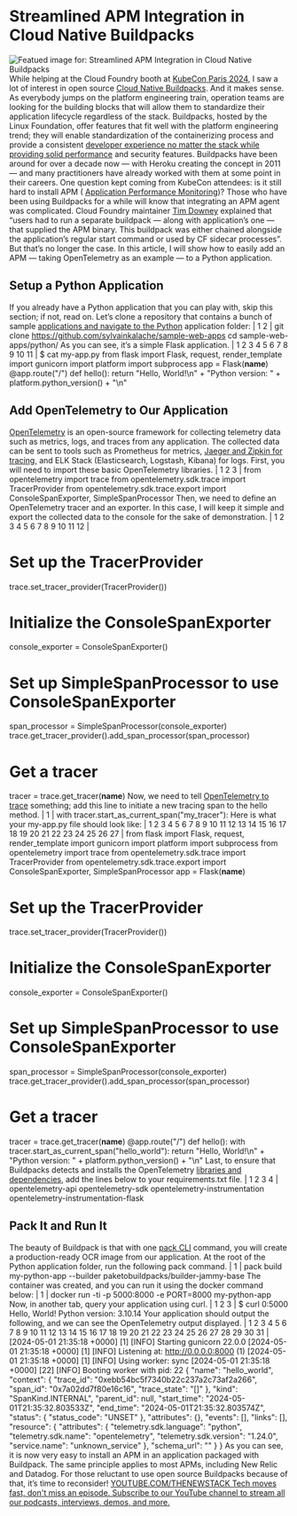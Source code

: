 # Streamlined APM Integration in Cloud Native Buildpacks
![Featued image for: Streamlined APM Integration in Cloud Native Buildpacks](https://cdn.thenewstack.io/media/2024/06/364c422a-cardboard-boxes-3126552_1280-1024x750.jpg)
While helping at the Cloud Foundry booth at
[KubeCon Paris 2024](https://x.com/cloudfoundry/status/1771480890893377721), I saw a lot of interest in open source [Cloud Native Buildpacks](https://buildpacks.io/). And it makes sense. As everybody jumps on the platform engineering train, operation teams are looking for the building blocks that will allow them to standardize their application lifecycle regardless of the stack. Buildpacks, hosted by the Linux Foundation, offer features that fit well with the platform engineering trend; they will enable standardization of the containerizing process and provide a consistent [developer experience no matter the stack while providing solid performance](https://thenewstack.io/the-genai-data-developer-experience-performance-optimization/) and security features.
Buildpacks have been around for over a decade now — with Heroku creating the concept in 2011 — and many practitioners have already worked with them at some point in their careers. One question kept coming from KubeCon attendees: is it still hard to install APM (
[Application Performance Monitoring](https://thenewstack.io/why-upgrade-to-observability-from-application-monitoring/))?
Those who have been using Buildpacks for a while will know that integrating an APM agent was complicated. Cloud Foundry maintainer
[Tim Downey](https://www.linkedin.com/in/tcdowney/) explained that “users had to run a separate buildpack — along with application’s one — that supplied the APM binary. This buildpack was either chained alongside the application’s regular start command or used by CF sidecar processes”.
But that’s no longer the case. In this article, I will show how to easily add an APM — taking OpenTelemetry as an example — to a Python application.
## Setup a Python Application
If you already have a Python application that you can play with, skip this section; if not, read on.
Let’s clone a repository that contains a bunch of sample
[applications and navigate to the Python](https://thenewstack.io/how-to-containerize-a-python-application-with-packeto-buildpacks/) application folder:
|
1
2
|
git clone https://github.com/sylvainkalache/sample-web-apps
cd sample-web-apps/python/
As you can see, it’s a simple Flask application.
|
1
2
3
4
5
6
7
8
9
10
11
|
$ cat my-app.py
from flask import Flask, request, render_template
import gunicorn
import platform
import subprocess
app = Flask(__name__)
@app.route("/")
def hello():
return "Hello, World!\n" + "Python version: " + platform.python_version() + "\n"
## Add OpenTelemetry to Our Application
[OpenTelemetry](https://opentelemetry.io/) is an open-source framework for collecting telemetry data such as metrics, logs, and traces from any application. The collected data can be sent to tools such as Prometheus for metrics, [Jaeger and Zipkin for tracing](https://thenewstack.io/jaeger-vs-zipkin-battle-of-the-open-source-tracing-tools/), and ELK Stack (Elasticsearch, Logstash, Kibana) for logs.
First, you will need to import these basic OpenTelemetry libraries.
|
1
2
3
|
from opentelemetry import trace
from opentelemetry.sdk.trace import TracerProvider
from opentelemetry.sdk.trace.export import ConsoleSpanExporter, SimpleSpanProcessor
Then, we need to define an OpenTelemetry tracer and an exporter. In this case, I will keep it simple and export the collected data to the console for the sake of demonstration.
|
1
2
3
4
5
6
7
8
9
10
11
12
|
# Set up the TracerProvider
trace.set_tracer_provider(TracerProvider())
# Initialize the ConsoleSpanExporter
console_exporter = ConsoleSpanExporter()
# Set up SimpleSpanProcessor to use ConsoleSpanExporter
span_processor = SimpleSpanProcessor(console_exporter)
trace.get_tracer_provider().add_span_processor(span_processor)
# Get a tracer
tracer = trace.get_tracer(__name__)
Now, we need to tell
[OpenTelemetry to trace](https://thenewstack.io/maximizing-kubernetes-efficiency-with-opentelemetry-tracing/) something; add this line to initiate a new tracing span to the hello method.
|
1
|
with tracer.start_as_current_span("my_tracer"):
Here is what your my-app.py file should look like:
|
1
2
3
4
5
6
7
8
9
10
11
12
13
14
15
16
17
18
19
20
21
22
23
24
25
26
27
|
from flask import Flask, request, render_template
import gunicorn
import platform
import subprocess
from opentelemetry import trace
from opentelemetry.sdk.trace import TracerProvider
from opentelemetry.sdk.trace.export import ConsoleSpanExporter, SimpleSpanProcessor
app = Flask(__name__)
# Set up the TracerProvider
trace.set_tracer_provider(TracerProvider())
# Initialize the ConsoleSpanExporter
console_exporter = ConsoleSpanExporter()
# Set up SimpleSpanProcessor to use ConsoleSpanExporter
span_processor = SimpleSpanProcessor(console_exporter)
trace.get_tracer_provider().add_span_processor(span_processor)
# Get a tracer
tracer = trace.get_tracer(__name__)
@app.route("/")
def hello():
with tracer.start_as_current_span("hello_world"):
return "Hello, World!\n" + "Python version: " + platform.python_version() + "\n"
Last, to ensure that Buildpacks detects and installs the OpenTelemetry
[libraries and dependencies](https://thenewstack.io/automate-quality-security-checks-for-python-library-dependencies/), add the lines below to your requirements.txt file.
|
1
2
3
4
|
opentelemetry-api
opentelemetry-sdk
opentelemetry-instrumentation
opentelemetry-instrumentation-flask
## Pack It and Run It
The beauty of Buildpack is that with one
[pack CLI](https://buildpacks.io/docs/for-platform-operators/how-to/integrate-ci/pack/) command, you will create a production-ready OCR image from our application. At the root of the Python application folder, run the following pack command.
|
1
|
pack build my-python-app --builder paketobuildpacks/builder-jammy-base
The container was created, and you can run it using the docker command below:
|
1
|
docker run -ti -p 5000:8000 -e PORT=8000 my-python-app
Now, in another tab, query your application using curl.
|
1
2
3
|
$ curl 0:5000
Hello, World!
Python version: 3.10.14
Your application should output the following, and we can see the OpenTelemetry output displayed.
|
1
2
3
4
5
6
7
8
9
10
11
12
13
14
15
16
17
18
19
20
21
22
23
24
25
26
27
28
29
30
31
|
[2024-05-01 21:35:18 +0000] [1] [INFO] Starting gunicorn 22.0.0
[2024-05-01 21:35:18 +0000] [1] [INFO] Listening at: http://0.0.0.0:8000 (1)
[2024-05-01 21:35:18 +0000] [1] [INFO] Using worker: sync
[2024-05-01 21:35:18 +0000] [22] [INFO] Booting worker with pid: 22
{
"name": "hello_world",
"context": {
"trace_id": "0xebb54bc5f7340b22c237a2c73af2a266",
"span_id": "0x7a02dd7f80e16c16",
"trace_state": "[]"
},
"kind": "SpanKind.INTERNAL",
"parent_id": null,
"start_time": "2024-05-01T21:35:32.803533Z",
"end_time": "2024-05-01T21:35:32.803574Z",
"status": {
"status_code": "UNSET"
},
"attributes": {},
"events": [],
"links": [],
"resource": {
"attributes": {
"telemetry.sdk.language": "python",
"telemetry.sdk.name": "opentelemetry",
"telemetry.sdk.version": "1.24.0",
"service.name": "unknown_service"
},
"schema_url": ""
}
}
As you can see, it is now very easy to install an APM in an application packaged with Buildpack. The same principle applies to most APMs, including New Relic and Datadog. For those reluctant to use open source Buildpacks because of that, it’s time to reconsider!
[
YOUTUBE.COM/THENEWSTACK
Tech moves fast, don't miss an episode. Subscribe to our YouTube
channel to stream all our podcasts, interviews, demos, and more.
](https://youtube.com/thenewstack?sub_confirmation=1)